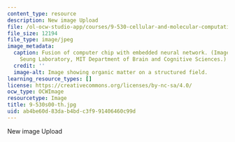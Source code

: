 ```yaml
---
content_type: resource
description: New image Upload
file: /ol-ocw-studio-app/courses/9-530-cellular-and-molecular-computation-spring-2000/ab4be60d83dab4bdc3f991406460c99d_9-530s00-th.jpg
file_size: 12194
file_type: image/jpeg
image_metadata:
  caption: Fusion of computer chip with embedded neural network. (Image courtesy of
    Seung Laboratory, MIT Department of Brain and Cognitive Sciences.)
  credit: ''
  image-alt: Image showing organic matter on a structured field.
learning_resource_types: []
license: https://creativecommons.org/licenses/by-nc-sa/4.0/
ocw_type: OCWImage
resourcetype: Image
title: 9-530s00-th.jpg
uid: ab4be60d-83da-b4bd-c3f9-91406460c99d
---
```

New image Upload